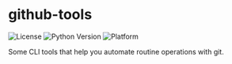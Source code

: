 # github-tools

![License](https://img.shields.io/github/license/mashape/apistatus.svg?style=flat-square)
![Python Version](https://img.shields.io/pypi/pyversions/Django.svg?style=flat-square)
![Platform](https://img.shields.io/badge/platfform-linux-yellow.svg?style=flat-square)

Some CLI tools that help you automate routine operations with git.
